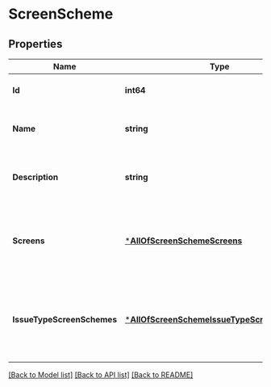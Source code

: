 # ScreenScheme

## Properties
Name | Type | Description | Notes
------------ | ------------- | ------------- | -------------
**Id** | **int64** | The ID of the screen scheme. | [optional] [default to null]
**Name** | **string** | The name of the screen scheme. | [optional] [default to null]
**Description** | **string** | The description of the screen scheme. | [optional] [default to null]
**Screens** | [***AllOfScreenSchemeScreens**](AllOfScreenSchemeScreens.md) | The IDs of the screens for the screen types of the screen scheme. | [optional] [default to null]
**IssueTypeScreenSchemes** | [***AllOfScreenSchemeIssueTypeScreenSchemes**](AllOfScreenSchemeIssueTypeScreenSchemes.md) | Details of the issue type screen schemes associated with the screen scheme. | [optional] [default to null]

[[Back to Model list]](../README.md#documentation-for-models) [[Back to API list]](../README.md#documentation-for-api-endpoints) [[Back to README]](../README.md)

